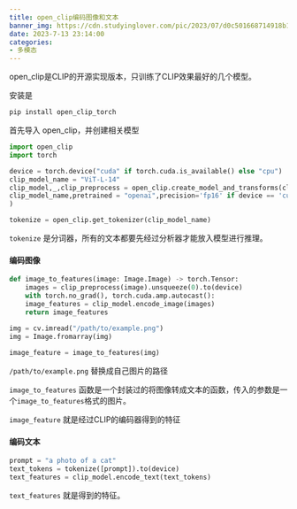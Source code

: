 ```yaml
---
title: open_clip编码图像和文本
banner_img: https://cdn.studyinglover.com/pic/2023/07/d0c501668714918b17bd10244971fcb1.png
date: 2023-7-13 23:14:00
categories:
- 多模态
---
```


open_clip是CLIP的开源实现版本，只训练了CLIP效果最好的几个模型。

安装是
```bash
pip install open_clip_torch
```

首先导入 open_clip，并创建相关模型
```python
import open_clip
import torch

device = torch.device("cuda" if torch.cuda.is_available() else "cpu")
clip_model_name = "ViT-L-14"
clip_model,_,clip_preprocess = open_clip.create_model_and_transforms(clip_model_name
clip_model_name,pretrained = "openai",precision='fp16' if device == 'cuda' else 'fp32',device=device,
)

tokenize = open_clip.get_tokenizer(clip_model_name)
```

`tokenize` 是分词器，所有的文本都要先经过分析器才能放入模型进行推理。

#### 编码图像
```python
def image_to_features(image: Image.Image) -> torch.Tensor:
	images = clip_preprocess(image).unsqueeze(0).to(device)
	with torch.no_grad(), torch.cuda.amp.autocast():
	image_features = clip_model.encode_image(images)
	return image_features
  
img = cv.imread("/path/to/example.png")
img = Image.fromarray(img)

image_feature = image_to_features(img)
```

`/path/to/example.png` 替换成自己图片的路径

`image_to_features` 函数是一个封装过的将图像转成文本的函数，传入的参数是一个`image_to_features`格式的图片。

`image_feature` 就是经过CLIP的编码器得到的特征

#### 编码文本
```python
prompt = "a photo of a cat"
text_tokens = tokenize([prompt]).to(device)
text_features = clip_model.encode_text(text_tokens)
```

`text_features` 就是得到的特征。